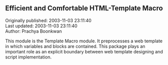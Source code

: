 ## Efficient and Comfortable HTML-Template Macro  
Originally published: 2003-11-03 23:11:40  
Last updated: 2003-11-03 23:11:40  
Author: Prachya Boonkwan  
  
This module is the Template Macro module. It preprocesses a web template in which variables and blocks are contained. This package plays an important role as an explicit boundary between web template designing and script implementation.